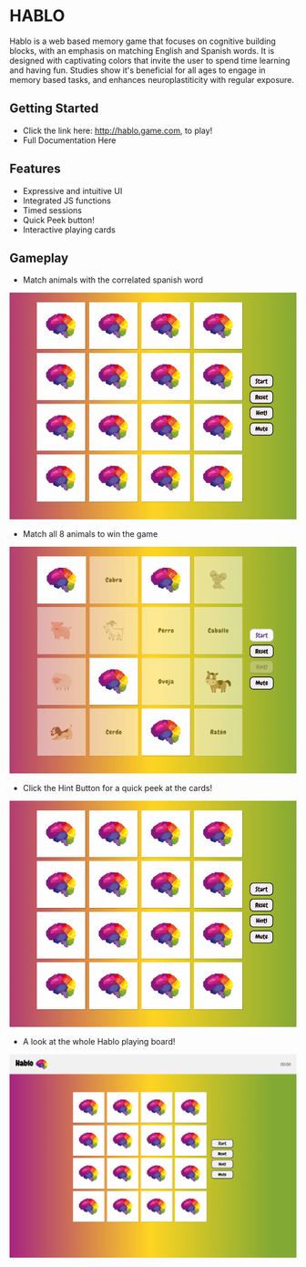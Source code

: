 # HABLO 
Hablo is a web based memory game that focuses on cognitive building blocks, with an emphasis on matching English and Spanish words. It is designed with captivating colors that invite the user to spend time learning and having fun. Studies show it's beneficial for all ages to engage in memory based tasks, and enhances neuroplastiticity with regular exposure.
 
 ## Getting Started
 - Click the link here: http://hablo.game.com, to play! 
 - Full Documentation Here
 
 ## Features
- Expressive and intuitive UI
- Integrated JS functions
- Timed sessions
- Quick Peek button!
- Interactive playing cards

## Gameplay 
- Match animals with the correlated spanish word 

![match demo](demo/match_animation.gif)


- Match all 8 animals to win the game

![match demo](demo/win_animation.gif)


- Click the Hint Button for a quick peek at the cards!

![hint demo](demo/hint_animation.gif)

- A look at the whole Hablo playing board!

![hablo board](demo/hablo_board.PNG)






